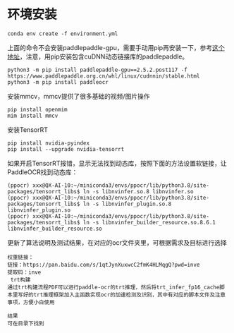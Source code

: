 # 环境安装

`conda env create -f environment.yml`

上面的命令不会安装paddlepaddle-gpu，需要手动用pip再安装一下，参考[这个地址](https://www.paddlepaddle.org.cn/install/quick?docurl=/documentation/docs/zh/install/pip/linux-pip.html)，注意，用pip安装包含cuDNN动态链接库的paddlepaddle。


```
python3 -m pip install paddlepaddle-gpu==2.5.2.post117 -f https://www.paddlepaddle.org.cn/whl/linux/cudnnin/stable.html
python3 -m pip install paddleocr
```

安装mmcv，mmcv提供了很多基础的视频/图片操作

```
pip install openmim
mim install mmcv
```

安装TensorRT
```
pip install nvidia-pyindex
pip install --upgrade nvidia-tensorrt
```
如果开启TensorRT报错，显示无法找到动态库，按照下面的方法设置软链接，让PaddleOCR找到动态库：
```
(ppocr) xxx@QX-AI-10:~/miniconda3/envs/ppocr/lib/python3.8/site-packages/tensorrt_libs$ ln -s libnvinfer.so.8 libnvinfer.so
(ppocr) xxx@QX-AI-10:~/miniconda3/envs/ppocr/lib/python3.8/site-packages/tensorrt_libs$ ln -s libnvinfer_plugin.so.8 libnvinfer_plugin.so
(ppocr) xxx@QX-AI-10:~/miniconda3/envs/ppocr/lib/python3.8/site-packages/tensorrt_libs$ ln -s libnvinfer_builder_resource.so.8.6.1 libnvinfer_builder_resource.so
```
更新了算法说明及测试结果，在对应的ocr文件夹里，可根据需求及目标进行选择
```
权重链接：
链接：https://pan.baidu.com/s/1qtJynXuxwcC2fmK4HLMqgQ?pwd=inve 
提取码：inve
 trt构建
通过trt构建流程PDF可以进行paddle-ocr的trt推理，然后将trt_infer_fp16_cache脚本里写好的trt推理框架加入主函数实现ocr的加速检测及识别，其中有对应的脚本文件及注意事项，方便小白使用

结果
可在目录下找到

